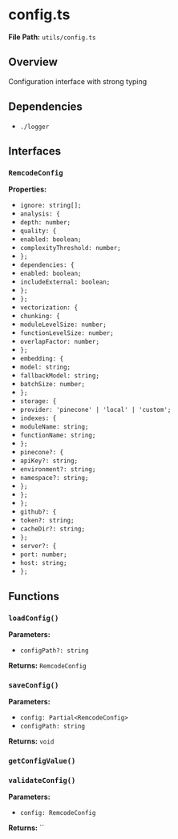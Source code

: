 # config.ts

**File Path:** `utils/config.ts`

## Overview

Configuration interface with strong typing

## Dependencies

- `./logger`

## Interfaces

### `RemcodeConfig`

**Properties:**

- `ignore: string[];`
- `analysis: {`
- `depth: number;`
- `quality: {`
- `enabled: boolean;`
- `complexityThreshold: number;`
- `};`
- `dependencies: {`
- `enabled: boolean;`
- `includeExternal: boolean;`
- `};`
- `};`
- `vectorization: {`
- `chunking: {`
- `moduleLevelSize: number;`
- `functionLevelSize: number;`
- `overlapFactor: number;`
- `};`
- `embedding: {`
- `model: string;`
- `fallbackModel: string;`
- `batchSize: number;`
- `};`
- `storage: {`
- `provider: 'pinecone' | 'local' | 'custom';`
- `indexes: {`
- `moduleName: string;`
- `functionName: string;`
- `};`
- `pinecone?: {`
- `apiKey?: string;`
- `environment?: string;`
- `namespace?: string;`
- `};`
- `};`
- `};`
- `github?: {`
- `token?: string;`
- `cacheDir?: string;`
- `};`
- `server?: {`
- `port: number;`
- `host: string;`
- `};`

## Functions

### `loadConfig()`

**Parameters:**

- `configPath?: string`

**Returns:** `RemcodeConfig`

### `saveConfig()`

**Parameters:**

- `config: Partial<RemcodeConfig>`
- `configPath: string`

**Returns:** `void`

### `getConfigValue()`

### `validateConfig()`

**Parameters:**

- `config: RemcodeConfig`

**Returns:** ``

